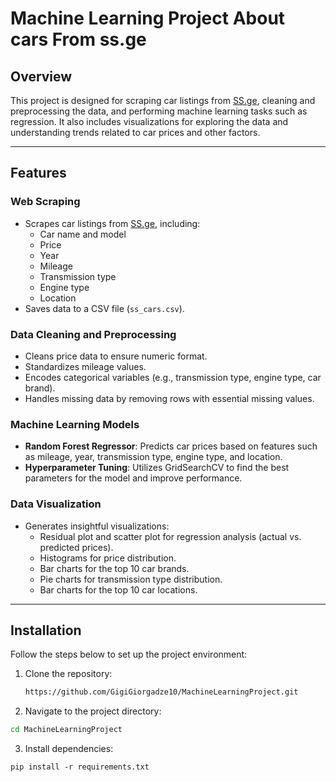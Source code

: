 # Machine Learning Project About cars From ss.ge

## Overview

This project is designed for scraping car listings from [SS.ge](https://ss.ge), cleaning and preprocessing the data, and performing machine learning tasks such as regression. It also includes visualizations for exploring the data and understanding trends related to car prices and other factors.

---

## Features

### Web Scraping
- Scrapes car listings from [SS.ge](https://ss.ge/ka/auto/list/iyideba), including:
  - Car name and model
  - Price
  - Year
  - Mileage
  - Transmission type
  - Engine type
  - Location
- Saves data to a CSV file (`ss_cars.csv`).

### Data Cleaning and Preprocessing
- Cleans price data to ensure numeric format.
- Standardizes mileage values.
- Encodes categorical variables (e.g., transmission type, engine type, car brand).
- Handles missing data by removing rows with essential missing values.
  
### Machine Learning Models
- **Random Forest Regressor**: Predicts car prices based on features such as mileage, year, transmission type, engine type, and location.
- **Hyperparameter Tuning**: Utilizes GridSearchCV to find the best parameters for the model and improve performance.

### Data Visualization
- Generates insightful visualizations:
  - Residual plot and scatter plot for regression analysis (actual vs. predicted prices).
  - Histograms for price distribution.
  - Bar charts for the top 10 car brands.
  - Pie charts for transmission type distribution.
  - Bar charts for the top 10 car locations.

---

## Installation

Follow the steps below to set up the project environment:

1. Clone the repository:
   ```bash
   https://github.com/GigiGiorgadze10/MachineLearningProject.git
2. Navigate to the project directory:
  ```bash
  cd MachineLearningProject
  ```
3. Install dependencies:
  ```
  pip install -r requirements.txt
  ```
